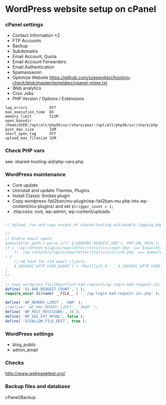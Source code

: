 # WordPress website setup on cPanel

### cPanel settings

- Contact Information ×2
- FTP Accounts
- Backup
- Subdomains
- Email Account, Quota
- Email Account Forwarders
- Email Authentication
- Spamassassin
- Optimize Website https://github.com/szepeviktor/hosting-check/blob/master/templates/cpanel-mime.txt
- Web analytics
- Cron Jobs
- PHP Version / Options / Extensions

```
log_errors          Off
max_execution_time  65
memory_limit        512M
open_basedir        /home/USER:/opt/alt/php56/usr/share/pear:/opt/alt/php56/usr/share/php
post_max_size       32M
short_open_tag      Off
upload_max_filesize 32M
```

### Check PHP vars

see: shared-hosting-aid/php-vars.php

### WordPress maintenance

- Core update
- Uninstall and update Themes, Plugins
- Install Classic Smilies plugin
- Copy wordpress-fail2ban/mu-plugin/wp-fail2ban-mu.php into wp-content/mu-plugins/ and set `$trigger_count = 1;`
- .htaccess: root, wp-admin, wp-content/uploads

```php

// Upload, run and copy output of shared-hosting-aid/enable-logging.php

/*
// Enable email opens
$newsletter_path = parse_url( $_SERVER['REQUEST_URI'], PHP_URL_PATH );
if ( '/wp-content/plugins/newsletter/statistics/open.php' === $newsletter_path
    || '/wp-content/plugins/newsletter/statistics/link.php' === $newsletter_path
) {
    // UA hack for old email clients.
    $_SERVER['HTTP_USER_AGENT'] = 'Mozilla/5.0 ' . $_SERVER['HTTP_USER_AGENT'];
}
*/

// Copy wordpress-fail2ban/block-bad-requests/wp-login-bad-request.inc.php
define( 'O1_BAD_REQUEST_COUNT', 1 );
require_once( dirname( __FILE__ ) . '/wp-login-bad-request.inc.php' );

define( 'WP_MEMORY_LIMIT', '96M' );
//define( 'WP_MAX_MEMORY_LIMIT', '384M' );
define( 'WP_POST_REVISIONS', 10 );
define( 'WP_USE_EXT_MYSQL', false );
define( 'DISALLOW_FILE_EDIT', true );
```

### WordPress settings

- blog_public
- admin_email

### Checks

http://www.webpagetest.org/

### Backup files and database

cPanel/Backup
